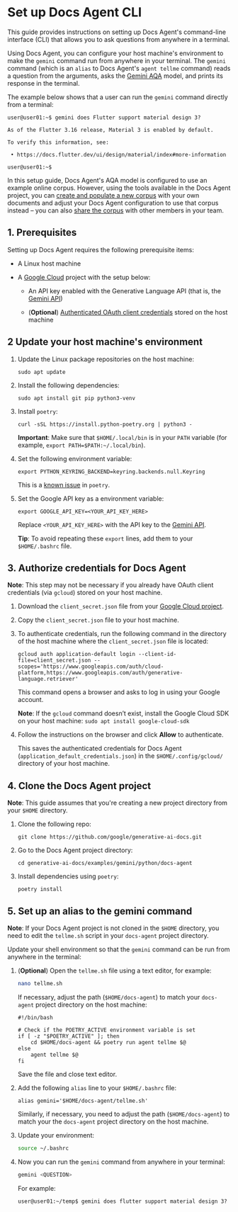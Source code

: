 # Set up Docs Agent CLI

This guide provides instructions on setting up Docs Agent's command-line
interface (CLI) that allows you to ask questions from anywhere in a terminal.

Using Docs Agent, you can configure your host machine's environment to make
the `gemini` command run from anywhere in your terminal. The `gemini` command
(which is an `alias` to Docs Agent's `agent tellme` command) reads a question
from the arguments, asks the [Gemini AQA][gemini-aqa] model, and prints its
response in the terminal.

The example below shows that a user can run the `gemini` command directly
from a terminal:

```
user@user01:~$ gemini does Flutter support material design 3?

As of the Flutter 3.16 release, Material 3 is enabled by default.

To verify this information, see:

 • https://docs.flutter.dev/ui/design/material/index#more-information

user@user01:~$
```

In this setup guide, Docs Agent's AQA model is configured to use an example
online corpus. However, using the tools available in the Docs Agent project,
you can [create and populate a new corpus][populate-corpus] with your own
documents and adjust your Docs Agent configuration to use that corpus
instead – you can also [share the corpus][share-corpus] with other members
in your team.

## 1. Prerequisites

Setting up Docs Agent requires the following prerequisite items:

- A Linux host machine

- A [Google Cloud][google-cloud] project with the setup below:

  - An API key enabled with the Generative Language API (that is,
    the [Gemini API][genai-doc-site])

  - (**Optional**) [Authenticated OAuth client credentials][oauth-client]
    stored on the host machine

## 2 Update your host machine's environment

1. Update the Linux package repositories on the host machine:

   ```posix-terminal
   sudo apt update
   ```

2. Install the following dependencies:

   ```posix-terminal
   sudo apt install git pip python3-venv
   ```

3. Install `poetry`:

   ```posix-terminal
   curl -sSL https://install.python-poetry.org | python3 -
   ```

   **Important**: Make sure that `$HOME/.local/bin` is in your `PATH` variable
   (for example, `export PATH=$PATH:~/.local/bin`).

4. Set the following environment variable:

   ```posix-terminal
   export PYTHON_KEYRING_BACKEND=keyring.backends.null.Keyring
   ```

   This is a [known issue][poetry-known-issue] in `poetry`.

5. Set the Google API key as a environment variable:

   ```
   export GOOGLE_API_KEY=<YOUR_API_KEY_HERE>
   ```

   Replace `<YOUR_API_KEY_HERE>` with the API key to the
   [Gemini API][genai-doc-site].

   **Tip**: To avoid repeating these `export` lines, add them to your
   `$HOME/.bashrc` file.

## 3. Authorize credentials for Docs Agent

**Note**: This step may not be necessary if you already have OAuth client
credentials (via `gcloud`) stored on your host machine.

1. Download the `client_secret.json` file from your
   [Google Cloud project][authorize-credentials].

2. Copy the `client_secret.json` file to your host machine.

3. To authenticate credentials, run the following command in the directory of
   the host machine where the `client_secret.json` file is located:

   ```
   gcloud auth application-default login --client-id-file=client_secret.json --scopes='https://www.googleapis.com/auth/cloud-platform,https://www.googleapis.com/auth/generative-language.retriever'
   ```

   This command opens a browser and asks to log in using your Google account.

   **Note**: If the `gcloud` command doesn’t exist, install the Google Cloud SDK
   on your host machine: `sudo apt install google-cloud-sdk`

4. Follow the instructions on the browser and click **Allow** to authenticate.

   This saves the authenticated credentials for Docs Agent
   (`application_default_credentials.json`) in the `$HOME/.config/gcloud/`
   directory of your host machine.

## 4. Clone the Docs Agent project

**Note**: This guide assumes that you're creating a new project directory
from your `$HOME` directory.

1. Clone the following repo:

   ```posix-terminal
   git clone https://github.com/google/generative-ai-docs.git
   ```

2. Go to the Docs Agent project directory:

   ```posix-terminal
   cd generative-ai-docs/examples/gemini/python/docs-agent
   ```

3. Install dependencies using `poetry`:

   ```posix-terminal
   poetry install
   ```

## 5. Set up an alias to the gemini command

**Note**: If your Docs Agent project is not cloned in the `$HOME` directory,
you need to edit the `tellme.sh` script in your `docs-agent` project directory.

Update your shell environment so that the `gemini` command can be run
from anywhere in the terminal:

1. (**Optional**) Open the `tellme.sh` file using a text editor, for example:

   ```sh
   nano tellme.sh
   ```

   If necessary, adjust the path (`$HOME/docs-agent`) to match your
   `docs-agent` project directory on the host machine:

   ```
   #!/bin/bash

   # Check if the POETRY_ACTIVE environment variable is set
   if [ -z "$POETRY_ACTIVE" ]; then
       cd $HOME/docs-agent && poetry run agent tellme $@
   else
       agent tellme $@
   fi
   ```

   Save the file and close text editor.

2. Add the following `alias` line to your `$HOME/.bashrc` file:

   ```
   alias gemini='$HOME/docs-agent/tellme.sh'
   ```

   Similarly, if necessary, you need to adjust the path
  (`$HOME/docs-agent`) to match your the `docs-agent` project directory
   on the host machine.

3. Update your environment:

   ```sh
   source ~/.bashrc
   ```

4. Now you can run the `gemini` command from anywhere in your terminal:

   ```sh
   gemini <QUESTION>
   ```

   For example:

   ```
   user@user01:~/temp$ gemini does flutter support material design 3?
   ```

<!-- Reference links -->

[gemini-aqa]: https://ai.google.dev/docs/semantic_retriever
[populate-corpus]: ../preprocess/README.md
[share-corpus]: https://ai.google.dev/docs/semantic_retriever#share_the_corpus
[google-cloud]: https://console.cloud.google.com/
[oauth-client]: https://ai.google.dev/docs/oauth_quickstart#set-cloud
[authorize-credentials]: https://ai.google.dev/docs/oauth_quickstart#authorize-credentials
[poetry-known-issue]: https://github.com/python-poetry/poetry/issues/1917
[genai-doc-site]: https://ai.google.dev/docs/gemini_api_overview
